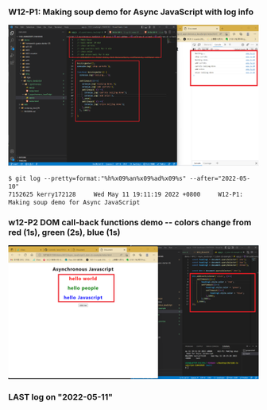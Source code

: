 ### W12-P1: Making soup demo for Async JavaScript with log info

![](W12-p1.png)

```
$ git log --pretty=format:"%h%x09%an%x09%ad%x09%s" --after="2022-05-10"
7152625 kerry172128     Wed May 11 19:11:19 2022 +0800     W12-P1: Making soup demo for Async JavaScript
```

### w12-P2 DOM call-back functions demo -- colors change from red (1s), green (2s), blue (1s)


![](W12-p2.png)








### LAST log on "2022-05-11"